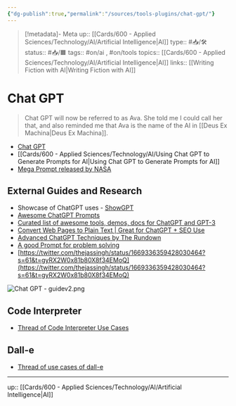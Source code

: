 ```yaml
---
{"dg-publish":true,"permalink":"/sources/tools-plugins/chat-gpt/"}
---
```


> [!metadata]- Meta
> up:: [[Cards/600 - Applied Sciences/Technology/AI/Artificial Intelligence\|AI]]
> type:: #📥/🛠 
> status:: #📥/🟧 
> tags::  #on/ai , #on/tools 
> topics:: [[Cards/600 - Applied Sciences/Technology/AI/Artificial Intelligence\|AI]]
> links:: [[Writing Fiction with AI\|Writing Fiction with AI]]

# Chat GPT

> Chat GPT will now be referred to as Ava. She told me I could call her that, and also reminded me that Ava is the name of the AI in [[Deus Ex Machina\|Deus Ex Machina]].

- [Chat GPT](https://chat.openai.com/auth/login)
- [[Cards/600 - Applied Sciences/Technology/AI/Using Chat GPT to Generate Prompts for AI\|Using Chat GPT to Generate Prompts for AI]]
- [Mega Prompt released by NASA](https://x.com/thatroblennon/status/1717312851281654173?s=46&t=ltXPd0UXMbjM40a6oiE7aQ)
## External Guides and Research

- Showcase of ChatGPT uses - [ShowGPT](https://showgpt.co/)
- [Awesome ChatGPT Prompts](https://github.com/f/awesome-chatgpt-prompts)
- [Curated list of awesome tools, demos, docs for ChatGPT and GPT-3](https://github.com/humanloop/awesome-chatgpt)
-  [Convert Web Pages to Plain Text | Great for ChatGPT + SEO Use](https://totheweb.com/learning_center/tools-convert-html-text-to-plain-text-for-content-review/) 
- [Advanced ChatGPT Techniques by The Rundown](https://vaulted-polonium-23c.notion.site/Advanced-ChatGPT-Full-Guide-ac6aa68840bc427c83f4611dd2642f83)
- [A good Prompt for problem solving](https://twitter.com/mattshumer_/status/1694023167906394575?s=46&t=ltXPd0UXMbjM40a6oiE7aQ)
- [https://twitter.com/thejassingh/status/1669336359428030464?s=61&t=gyRX2W0x81b80X8f34EMoQ](https://twitter.com/thejassingh/status/1669336359428030464?s=61&t=gyRX2W0x81b80X8f34EMoQ)

![Chat GPT - guidev2.png](/img/user/Extras/Attachments/Chat%20GPT%20-%20guidev2.png)
## Code Interpreter 

- [Thread of Code Interpreter Use Cases](https://twitter.com/chaseleantj/status/1677679654680035328?s=61&t=gyRX2W0x81b80X8f34EMoQ)

## Dall-e
- [Thread of use cases of dall-e](https://x.com/properprompter/status/1716040073869758969?s=61&t=gyRX2W0x81b80X8f34EMoQ)


---
up:: [[Cards/600 - Applied Sciences/Technology/AI/Artificial Intelligence\|AI]]

